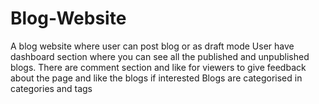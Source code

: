 # Blog-Website
A blog website where user can post blog or as draft mode User have dashboard section where you can see all the published and unpublished blogs. There are comment section and like for viewers to give feedback about the page and like the blogs if interested Blogs are categorised in categories and tags
